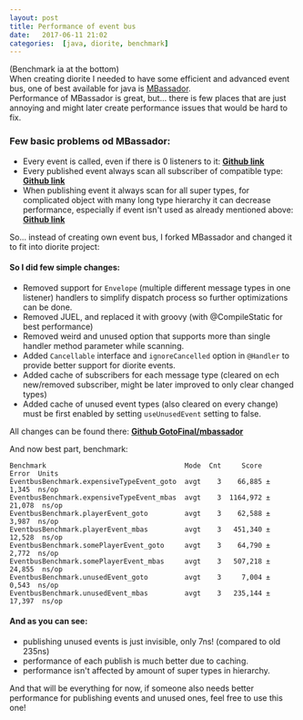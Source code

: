 ```yaml
---
layout: post
title: Performance of event bus
date:   2017-06-11 21:02
categories:  [java, diorite, benchmark]
---
```


(Benchmark ia at the bottom)  
When creating diorite I needed to have some efficient and advanced event bus, one of best available for java is [MBassador](https://github.com/bennidi/mbassador).  
Performance of MBassador is great, but... there is few places that are just annoying and might later create performance issues that would be hard to fix.  

### Few basic problems od MBassador:
- Every event is called, even if there is 0 listeners to it: [**Github link**](https://github.com/bennidi/mbassador/blob/master/src/main/java/net/engio/mbassy/bus/AbstractPubSubSupport.java#L88)
- Every published event always scan all subscriber of compatible type: [**Github link**](https://github.com/bennidi/mbassador/blob/master/src/main/java/net/engio/mbassy/subscription/SubscriptionManager.java#L176)
- When publishing event it always scan for all super types, for complicated object with many long type hierarchy it can decrease performance, especially if event isn't used as already mentioned above: [**Github link**](https://github.com/bennidi/mbassador/blob/master/src/main/java/net/engio/mbassy/subscription/SubscriptionManager.java#L188)

So... instead of creating own event bus, I forked MBassador and changed it to fit into diorite project:

#### So I did few simple changes:
- Removed support for `Envelope` (multiple different message types in one listener) handlers to simplify dispatch process so further optimizations can be done.
- Removed JUEL, and replaced it with groovy (with @CompileStatic for best performance)
- Removed weird and unused option that supports more than single handler method parameter while scanning.
- Added `Cancellable` interface and `ignoreCancelled` option in `@Handler` to provide better support for diorite events.
- Added cache of subscribers for each message type (cleared on ech new/removed subscriber, might be later improved to only clear changed types)
- Added cache of unused event types (also cleared on every change) must be first enabled by setting `useUnusedEvent` setting to false.

All changes can be found there: [**Github GotoFinal/mbassador**](https://github.com/GotoFinal/mbassador/commits/master)  

And now best part, benchmark:
```
Benchmark                                  Mode  Cnt     Score    Error  Units
EventbusBenchmark.expensiveTypeEvent_goto  avgt    3    66,885 ±  1,345  ns/op
EventbusBenchmark.expensiveTypeEvent_mbas  avgt    3  1164,972 ± 21,078  ns/op
EventbusBenchmark.playerEvent_goto         avgt    3    62,588 ±  3,987  ns/op
EventbusBenchmark.playerEvent_mbas         avgt    3   451,340 ± 12,528  ns/op
EventbusBenchmark.somePlayerEvent_goto     avgt    3    64,790 ±  2,772  ns/op
EventbusBenchmark.somePlayerEvent_mbas     avgt    3   507,218 ± 24,855  ns/op
EventbusBenchmark.unusedEvent_goto         avgt    3     7,004 ±  0,543  ns/op
EventbusBenchmark.unusedEvent_mbas         avgt    3   235,144 ± 17,397  ns/op
```
#### And as you can see:
- publishing unused events is just invisible, only 7ns! (compared to old 235ns)
- performance of each publish is much better due to caching.
- performance isn't affected by amount of super types in hierarchy.

And that will be everything for now, if someone also needs better performance for publishing events and unused ones, feel free to use this one! 